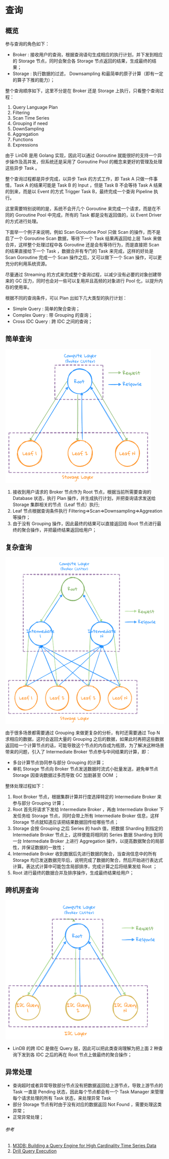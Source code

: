 # 查询

## 概览

参与查询的角色如下：
- Broker : 接收用户的查询，根据查询语句生成相应的执行计划，并下发到相应的 Storage 节点，同时会聚合各 Storage 节点返回的结果，生成最终的结果；
- Storage : 执行数据的过滤， Downsampling 和最简单的原子计算（即有一定的算子下推的能力）；

整个查询顺序如下，这里不分是在 Broker 还是 Storage 上执行，只看整个查询过程：
1. Query Language Plan
2. Filtering
3. Scan Time Series
4. Grouping if need
5. DownSampling
6. Aggregation
7. Functions
8. Expressions

由于 LinDB 是用 Golang 实现，因此可以通过 Goroutine 就能很好的支持一个异步操作及高并发，但系统还是采用了 Goroutine Pool 的概念来更好的管理及处理这些异步 Task 。

整个查询过程都是异步完成，以异步 Task 的方式工作，即 Task A 只做一件事情，Task A 的结果可能是 Task B 的 Input ，但是  Task B 不会等待 Task A 结果的到来，而是以 Event 的方式 Trigger Task B，最终完成一个查询 Pipeline 执行。

这里需要特别说明的是，系统不会开几个 Goroutine 来完成一个请求，而是在不同的 Goroutine Pool 中完成，所有的 Task 都是没有返回值的，以 Event Driver 的方式进行处理。

下面举一个例子来说明，例如 Scan Goroutine Pool 只做 Scan 的操作，而不是启了一个 Goroutine Scan 数据，等待下一个 Task 结果再返回给上层 Task 来做合并，这样整个处理过程中各 Goroutine 还是会有等待行为，而是直接把 Scan 的结果直接给下一个 Task ，数据合并有专门的 Task 来完成，这样的好处是 Scan Goroutine 完成一个 Scan 操作之后，又可以做下一个 Scan 操作，可以更充分的利用系统资源。

尽量通过 Streaming 的方式来完成整个查询过程，以减少没有必要的对象创建带来的 GC 压力，同时也会对一些可以复用并且高频的对象进行 Pool 化，以提升内存的使用率。

根据不同的查询条件，可以 Plan 出如下几大类型的执行计划： 
- Simple Query : 简单的聚合查询；
- Complex Query : 带 Grouping 的查询；
- Cross IDC Query : 跨 IDC 之间的查询；

## 简单查询

![simple query](../../assets/images/design/simple_query.png)

1. 接收到用户请求的 Broker 节点作为 Root 节点，根据当前所需要查询的 Database 状态，执行 Plan 操作，并生成执行计划，并把查询请求发送给 Storage 集群相关的节点（Leaf 节点）执行;
2.  Leaf 节点根据查询条件执行 Filtering=>Scan=>Downsampling=>Aggreation 等操作；
3. 由于没有 Grouping 操作，因此最终的结果可以直接返回给 Root 节点进行最终的聚合操作，并把最终结果返回给用户；

## 复杂查询

![complex query](../../assets/images/design/complex_query.png)

由于很多场景都需要通过 Grouping 来做更复杂的分析，有时还需要通过 Top N 求相应的数据，这时会返回大量的 Grouping 之后的数据，如果此时再把这些数据返回给一个计算节点的话，可能导致这个节点的内存成为瓶颈，为了解决这种场景带来的问题，引入了  Intermediate Broker 节点参与中间结果的计算，即：
- 多台计算节点协同参与部分 Grouping 的计算；
- 单机 Storage 节点向 Broker 节点发送数据时流式小批量发送，避免单节点 Storage 因查询数据过多而导致 GC 加剧甚至 OOM ；

整体处理过程如下：
1. Root Broker 节点，根据集群计算并行度选择特定的 Intermediate Broker 来参与部分 Grouping 计算；
2. Root 首先将请求下发给 Intermediate Broker ，再由 Intermediate Broker 下发任务给 Storage 节点，同时会带上所有 Intermediate Broker 信息，这样 Storage 节点就知道应该把结果数据回传给哪些节点；
3. Storage 会按 Grouping 之后 Series 的 hash 值，把数据 Sharding 到指定的 Intermediate Broker 节点上，这样便能将相同的 Series 数据 Sharding 到同一台 Intermediate Broker 上进行 Aggregation 操作，以提高数据聚合的局部性，并保证数据的一致性；
4. Intermediate Broker 收到数据后先进行数据的聚合，当查询信息中的所有 Storage 均已发送数据完毕后，说明完成了数据的聚合，然后开始进行表达式计算。表达式计算中可能包含局部排序，完成计算之后将结果发给 Root ；
5. Root 进行最终的数据合并及排序操作，生成最终结果给用户；

## 跨机房查询

![cross idc query](../../assets/images/design/cross_idc_query.png)

- LinDB 的跨 IDC 是做在 Query 层，因此可以把此类查询理解为把上面 2 种查询下发到各 IDC 之后的再在 Root 节点上做最终的聚合操作；

## 异常处理

- 查询超时或者异常导致部分节点没有把数据返回给上游节点，导致上游节点的 Task 一直是 Pending 状态，因此每个节点都会有一个 Task Manager 来管理每个请求处理的所有 Task 状态，来处理异常 Task 
- 部分 Storage 节点有时由于没有对应的数据返回 Not Found ，需要处理这类异常；
- 正常异常处理；

###### 参考
1. [M3DB: Building a Query Engine for High Cardinality Time Series Data](https://eng.uber.com/billion-data-point-challenge/)
2. [Drill Query Execution](https://drill.apache.org/docs/drill-query-execution/)